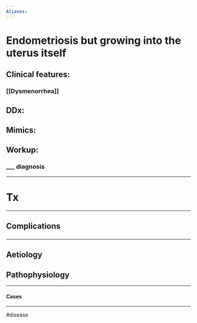 ```yaml
---
Aliases:
---
```

# Endometriosis but growing into the uterus itself
## Clinical features:
### [[Dysmenorrhea]]
## DDx:
###
## Mimics:
###
## Workup:
### ___ diagnosis
---
# Tx

---
## Complications
###

---
## Aetiology
## Pathophysiology

---
#### Cases


---
#disease 